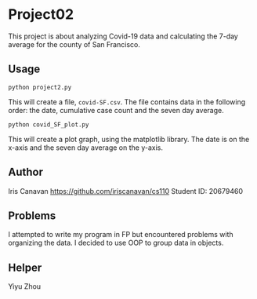 # Project02

This project is about analyzing Covid-19 data and calculating the 7-day average
for the county of San Francisco.

## Usage

```shell
python project2.py
```
This will create a file, `covid-SF.csv`. The file contains data in the following
order: the date, cumulative case count and the seven day average.

```shell
python covid_SF_plot.py
```
This will create a plot graph, using the matplotlib library. The date is on the
x-axis and the seven day average on the y-axis.

## Author

Iris Canavan <https://github.com/iriscanavan/cs110>
Student ID: 20679460

## Problems

I attempted to write my program in FP but encountered problems with organizing
the data. I decided to use OOP to group data in objects.

## Helper

Yiyu Zhou
